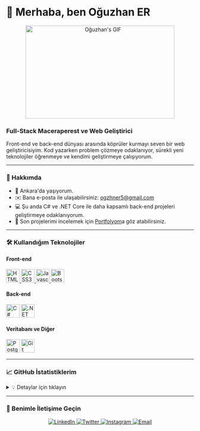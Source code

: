 # 👋 Merhaba, ben Oğuzhan ER

<p align="center">
  <img src="https://media.giphy.com/media/iIqmM5tTjmpOB9mpbn/giphy.gif" alt="Oğuzhan's GIF" width="400" height="250">
</p>

### Full-Stack Maceraperest ve Web Geliştirici

Front-end ve back-end dünyası arasında köprüler kurmayı seven bir web geliştiricisiyim. Kod yazarken problem çözmeye odaklanıyor, sürekli yeni teknolojiler öğrenmeye ve kendimi geliştirmeye çalışıyorum.

---

### 🚀 Hakkımda

- 📍 Ankara'da yaşıyorum.
- ✉️ Bana e-posta ile ulaşabilirsiniz: [ogzhner5@gmail.com](mailto:ogzhner5@gmail.com)
- 💻 Şu anda C# ve .NET Core ile daha kapsamlı back-end projeleri geliştirmeye odaklanıyorum.
- 🔗 Son projelerimi incelemek için [Portfolyom]('link')a göz atabilirsiniz.

---

### 🛠️ Kullandığım Teknolojiler

#### Front-end
<p align="left">
  <a href="https://developer.mozilla.org/en-US/docs/Glossary/HTML5" target="_blank" rel="noreferrer">
    <img src="https://raw.githubusercontent.com/danielcranney/readme-generator/main/public/icons/skills/html5-colored.svg" width="36" height="36" alt="HTML5" />
  </a>
  <a href="https://www.w3.org/TR/CSS/#css" target="_blank" rel="noreferrer">
    <img src="https://raw.githubusercontent.com/danielcranney/readme-generator/main/public/icons/skills/css3-colored.svg" width="36" height="36" alt="CSS3" />
  </a>
  <a href="https://developer.mozilla.org/en-US/docs/Web/JavaScript" target="_blank" rel="noreferrer">
    <img src="https://raw.githubusercontent.com/danielcranney/readme-generator/main/public/icons/skills/javascript-colored.svg" width="36" height="36" alt="Javascript" />
  </a>
  <a href="https://getbootstrap.com/" target="_blank" rel="noreferrer">
    <img src="https://raw.githubusercontent.com/danielcranney/readme-generator/main/public/icons/skills/bootstrap-colored.svg" width="36" height="36" alt="Bootstrap" />
  </a>
</p>

#### Back-end
<p align="left">
  <img src="https://cdn.jsdelivr.net/gh/devicons/devicon/icons/csharp/csharp-original.svg" width="36" height="36" alt="C#" />
  <img src="https://cdn.jsdelivr.net/gh/devicons/devicon/icons/dotnetcore/dotnetcore-original.svg" width="36" height="36" alt=".NET Core" />
</p>

#### Veritabanı ve Diğer
<p align="left">
  <img src="https://cdn.jsdelivr.net/gh/devicons/devicon/icons/postgresql/postgresql-original.svg" width="36" height="36" alt="PostgreSQL" />
  <img src="https://cdn.jsdelivr.net/gh/devicons/devicon/icons/git/git-original.svg" width="36" height="36" alt="Git" />
</p>

---

### 📈 GitHub İstatistiklerim

<details>
  <summary>💡 Detaylar için tıklayın</summary>
  <img src="https://github-readme-stats.vercel.app/api?username=Lysoths&theme=dracula&show_icons=true" alt="Oğuzhan's GitHub stats"/>
</details>

---

### 🤝 Benimle İletişime Geçin

<p align="center">
  <a href="https://www.linkedin.com/in/oguzhan-er-7717a1227/" target="_blank">
    <img src="https://img.shields.io/badge/LinkedIn-0077B5?style=for-the-badge&logo=linkedin&logoColor=white" alt="LinkedIn" />
  </a>
  <a href="https://www.twitter.com/Erouzzy" target="_blank">
    <img src="https://img.shields.io/badge/Twitter-1DA1F2?style=for-the-badge&logo=twitter&logoColor=white" alt="Twitter" />
  </a>
  <a href="http://www.instagram.com/ogzhner" target="_blank">
    <img src="https://img.shields.io/badge/Instagram-E4405F?style=for-the-badge&logo=instagram&logoColor=white" alt="Instagram" />
  </a>
  <a href="mailto:ogzhner5@gmail.com">
    <img src="https://img.shields.io/badge/Gmail-D14836?style=for-the-badge&logo=gmail&logoColor=white" alt="Email" />
  </a>
</p>
